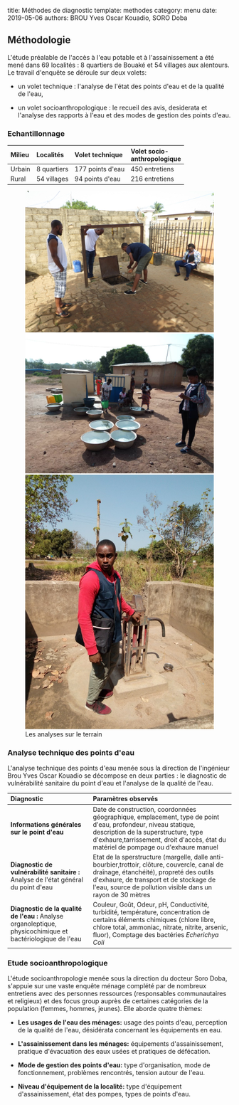 title: Méthodes de diagnostic
template: methodes
category: menu
date: 2019-05-06
authors: BROU Yves Oscar Kouadio, SORO Doba


<div class="fiche">
<h2>Méthodologie</h2>
<p>L'étude préalable de l'accès à l'eau potable et à l'assainissement a été mené dans 69 localités : 8 quartiers de Bouaké et 54 villages aux alentours.  Le travail d'enquête se déroule sur deux volets:</p>
<ul>
<li>
<p>un volet technique : l'analyse de l'état des points d'eau et de la qualité de l'eau,</p>
</li>
<li>
<p>un volet socioanthropologique : le recueil des avis, desiderata et l'analyse des rapports à l'eau et des modes de gestion des points d'eau.</p>
</li>
</ul>
<h3>Echantillonnage</h3>
<table>
<thead>
<tr>
<th align="left">Milieu</th>
<th align="left">Localités</th>
<th align="left">Volet technique</th>
<th align="left">Volet socio-<br>anthropologique</th>
</tr>
</thead>
<tbody>
<tr>
<td align="left">Urbain</td>
<td align="left">8 quartiers</td>
<td align="left">177 points d'eau</td>
<td align="left">450 entretiens</td>
</tr>
<tr>
<td align="left">Rural</td>
<td align="left">54 villages</td>
<td align="left">94 points d'eau</td>
<td align="left">216 entretiens</td>
</tr>
</tbody>
</table>


<figure>
<img src="image/equipetech.jpg" alt="Analyse technique des points d'eau"/>

<img src="image/terrain_MOuattara.jpg" alt="Analyse technique des points d'eau"/>
<img src="image/terrain_Diakite.jpg" alt="Analyse technique des points d'eau"/>
<figcaption>Les analyses sur le terrain</figcaption>
</figure>



<h3>Analyse technique des points d'eau</h3>
<p>L'analyse technique des points d'eau menée sous la direction de l'ingénieur Brou Yves Oscar Kouadio se décompose en deux parties : 
le diagnostic de vulnérabilité sanitaire du point d'eau et l'analyse de la qualité de l'eau.</p>
<table>
<thead>
<tr>
<th align="left">Diagnostic</th>
<th align="left">Paramètres observés</th>
</tr>
</thead>
<tbody>
<tr>
<td align="left"><strong>Informations générales sur le point d'eau</strong></td>
<td align="left">Date de construction, coordonnées géographique, emplacement, type de point d'eau, profondeur, niveau statique, description de la superstructure, type d'exhaure,tarrissement, droit d'accès, état du matériel de pompage ou d'exhaure manuel</td>
</tr>
<tr>
<td align="left"><strong>Diagnostic de vulnérabilité sanitaire :</strong> Analyse de l'état général du point d'eau</td>
<td align="left">Etat de la sperstructure (margelle, dalle anti-bourbier,trottoir, clôture, couvercle, canal de draînage, étanchéité), propreté des outils d'exhaure, de transport et de stockage de l'eau, source de pollution visible dans un rayon de 30 mètres</td>
</tr>
<tr>
<td align="left"><strong>Diagnostic de la qualité de l'eau :</strong> Analyse organoleptique, physicochimique et bactériologique de l'eau</td>
<td align="left">Couleur, Goût, Odeur, pH, Conductivité, turbidité, température, concentration de certains éléments chimiques (chlore libre, chlore total, ammoniac, nitrate, nitrite, arsenic, fluor), Comptage des bactéries <em>Echerichya Coli</em></td>
</tr>
</tbody>
</table>


<h3>Etude socioanthropologique</h3>
<p>L'étude socioanthropologie menée sous la direction du docteur Soro Doba, s'appuie sur une vaste enquête ménage complété par de nombreux entretiens avec des personnes ressources (responsables communautaires et religieux) et des focus group auprès de certaines catégories de la population (femmes, hommes, jeunes). Elle aborde quatre thèmes:</p>
<ul>
<li>
<p><strong>Les usages de l'eau des ménages:</strong> usage des points d'eau, perception de la qualité de l'eau, désidérata concernant les équipements en eau.</p>
</li>
<li>
<p><strong>L'assainissement dans les ménages:</strong> équipements d'assainissement, pratique d'évacuation des eaux usées et pratiques de défécation.</p>
</li>
<li>
<p><strong>Mode de gestion des points d'eau:</strong> type d'organisation, mode de fonctionnement, problèmes rencontrés, tension autour de l'eau.</p>
</li>
<li>
<p><strong>Niveau d'équipement de la localité:</strong> type d'équipement d'assainissement, état des pompes, types de points d'eau.</p>
</li>
</ul>
</div>


 

